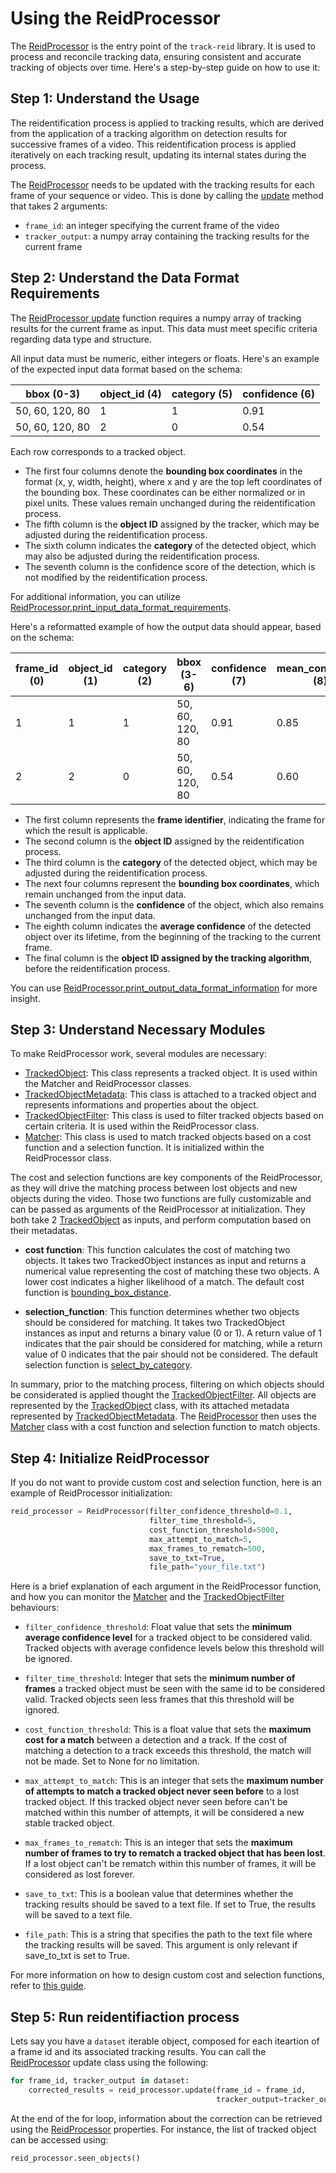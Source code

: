 # Using the ReidProcessor

The [ReidProcessor](reference/reid_processor.md) is the entry point of the `track-reid` library. It is used to process and reconcile tracking data, ensuring consistent and accurate tracking of objects over time. Here's a step-by-step guide on how to use it:

## Step 1: Understand the Usage

The reidentification process is applied to tracking results, which are derived from the application of a tracking algorithm on detection results for successive frames of a video. This reidentification process is applied iteratively on each tracking result, updating its internal states during the process.

The [ReidProcessor](reference/reid_processor.md) needs to be updated with the tracking results for each frame of your
sequence or video. This is done by calling the [update](/reference/reid_processor/#trackreid.reid_processor.ReidProcessor.update) method that takes 2 arguments:

- `frame_id`: an integer specifying the current frame of the video
- `tracker_output`: a numpy array containing the tracking results for the current frame

## Step 2: Understand the Data Format Requirements

The [ReidProcessor update](/reference/reid_processor/#trackreid.reid_processor.ReidProcessor.update) function requires a numpy array of tracking results for the current frame as input. This data must meet specific criteria regarding data type and structure.

All input data must be numeric, either integers or floats.
Here's an example of the expected input data format based on the schema:

| bbox (0-3)      | object_id (4) | category (5) | confidence (6) |
|-----------------|---------------|--------------|----------------|
| 50, 60, 120, 80 |       1       |       1      |       0.91     |
| 50, 60, 120, 80 |       2       |       0      |       0.54     |

Each row corresponds to a tracked object.

- The first four columns denote the **bounding box coordinates** in the format (x, y, width, height),
where x and y are the top left coordinates of the bounding box. These coordinates can be either normalized or in pixel units.
These values remain unchanged during the reidentification process.
- The fifth column is the **object ID** assigned by the tracker, which may be adjusted during the reidentification process.
- The sixth column indicates the **category** of the detected object, which may also be adjusted during the reidentification process.
- The seventh column is the confidence score of the detection, which is not modified by the reidentification process.

For additional information, you can utilize [ReidProcessor.print_input_data_format_requirements](/reference/reid_processor/#trackreid.reid_processor.ReidProcessor.print_input_data_format_requirements).

Here's a reformatted example of how the output data should appear, based on the schema:

| frame_id (0) | object_id (1) | category (2) | bbox (3-6)      | confidence (7) | mean_confidence (8) | tracker_id (9) |
|--------------|---------------|--------------|-----------------|----------------|---------------------|----------------|
| 1            | 1             | 1            | 50, 60, 120, 80 | 0.91           | 0.85                | 1              |
| 2            | 2             | 0            | 50, 60, 120, 80 | 0.54           | 0.60                | 2              |

- The first column represents the **frame identifier**, indicating the frame for which the result is applicable.
- The second column is the **object ID** assigned by the reidentification process.
- The third column is the **category** of the detected object, which may be adjusted during the reidentification process.
- The next four columns represent the **bounding box coordinates**, which remain unchanged from the input data.
- The seventh column is the **confidence** of the object, which also remains unchanged from the input data.
- The eighth column indicates the **average confidence** of the detected object over its lifetime, from the beginning of the tracking to the current frame.
- The final column is the **object ID assigned by the tracking algorithm**, before the reidentification process.

You can use [ReidProcessor.print_output_data_format_information](/reference/reid_processor/#trackreid.reid_processor.ReidProcessor.print_output_data_format_information) for more insight.

## Step 3: Understand Necessary Modules

To make ReidProcessor work, several modules are necessary:

- [TrackedObject](reference/tracked_object.md): This class represents a tracked object. It is used within the Matcher and ReidProcessor classes.
- [TrackedObjectMetadata](reference/tracked_object_metadata.md): This class is attached to a tracked object and represents informations and properties about the object.
- [TrackedObjectFilter](reference/tracked_object_filter.md): This class is used to filter tracked objects based on certain criteria. It is used within the ReidProcessor class.
- [Matcher](reference/matcher.md): This class is used to match tracked objects based on a cost function and a selection function. It is initialized within the ReidProcessor class.

The cost and selection functions are key components of the ReidProcessor, as they will drive the matching process between lost objects and new objects during the video. Those two functions are fully customizable and can be passed as arguments of the ReidProcessor at initialization. They both take 2 [TrackedObject](reference/tracked_object.md) as inputs, and perform computation based on their metadatas.

- **cost function**: This function calculates the cost of matching two objects. It takes two TrackedObject instances as input and returns a numerical value representing the cost of matching these two objects. A lower cost indicates a higher likelihood of a match. The default cost function is [bounding_box_distance](/reference/cost_functions/#trackreid.cost_functions.bounding_box_distance.bounding_box_distance).

- **selection_function**: This function determines whether two objects should be considered for matching. It takes two TrackedObject instances as input and returns a binary value (0 or 1). A return value of 1 indicates that the pair should be considered for matching, while a return value of 0 indicates that the pair should not be considered. The default selection function is [select_by_category](/reference/selection_functions/#trackreid.selection_functions.select_by_category.select_by_category).

In summary, prior to the matching process, filtering on which objects should be considerated is applied thought the [TrackedObjectFilter](reference/tracked_object_filter.md). All objects are represented by the [TrackedObject](reference/tracked_object.md) class, with its attached metadata represented by [TrackedObjectMetadata](reference/tracked_object_metadata.md). The [ReidProcessor](reference/reid_processor.md) then uses the [Matcher](reference/matcher.md) class with a cost function and selection function to match objects.

## Step 4: Initialize ReidProcessor

If you do not want to provide custom cost and selection function, here is an example of ReidProcessor initialization:

```python
reid_processor = ReidProcessor(filter_confidence_threshold=0.1,
                               filter_time_threshold=5,
                               cost_function_threshold=5000,
                               max_attempt_to_match=5,
                               max_frames_to_rematch=500,
                               save_to_txt=True,
                               file_path="your_file.txt")
```

Here is a brief explanation of each argument in the ReidProcessor function, and how you can monitor the [Matcher](reference/matcher.md) and the [TrackedObjectFilter](reference/tracked_object_filter.md) behaviours:

- `filter_confidence_threshold`: Float value that sets the **minimum average confidence level** for a tracked object to be considered valid. Tracked objects with average confidence levels below this threshold will be ignored.

- `filter_time_threshold`: Integer that sets the **minimum number of frames** a tracked object must be seen with the same id to be considered valid. Tracked objects seen less frames that this threshold will be ignored.

- `cost_function_threshold`: This is a float value that sets the **maximum cost for a match** between a detection and a track. If the cost of matching a detection to a track exceeds this threshold, the match will not be made. Set to None for no limitation.

- `max_attempt_to_match`: This is an integer that sets the **maximum number of attempts to match a tracked object never seen before** to a lost tracked object. If this tracked object never seen before can't be matched within this number of attempts, it will be considered a new stable tracked object.

- `max_frames_to_rematch`: This is an integer that sets the **maximum number of frames to try to rematch a tracked object that has been lost**. If a lost object can't be rematch within this number of frames, it will be considered as lost forever.

- `save_to_txt`: This is a boolean value that determines whether the tracking results should be saved to a text file. If set to True, the results will be saved to a text file.

- `file_path`: This is a string that specifies the path to the text file where the tracking results will be saved. This argument is only relevant if save_to_txt is set to True.

For more information on how to design custom cost and selection functions, refer to [this guide](custom_cost_selection.md).

## Step 5: Run reidentifiaction process

Lets say you have a `dataset` iterable object, composed for each iteartion of a frame id and its associated tracking results. You can call the [ReidProcessor](reference/reid_processor.md) update class using the following:

```python
for frame_id, tracker_output in dataset:
    corrected_results = reid_processor.update(frame_id = frame_id,
                                              tracker_output=tracker_output)
```

At the end of the for loop, information about the correction can be retrieved using the [ReidProcessor](reference/reid_processor.md) properties. For instance, the list of tracked object can be accessed using:

```python
reid_processor.seen_objects()
```
